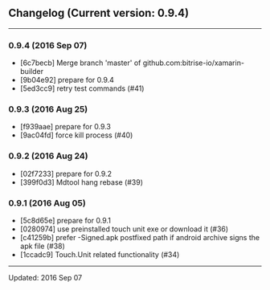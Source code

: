 ## Changelog (Current version: 0.9.4)

-----------------

### 0.9.4 (2016 Sep 07)

* [6c7becb] Merge branch 'master' of github.com:bitrise-io/xamarin-builder
* [9b04e92] prepare for 0.9.4
* [5ed3cc9] retry test commands (#41)

### 0.9.3 (2016 Aug 25)

* [f939aae] prepare for 0.9.3
* [9ac04fd] force kill process (#40)

### 0.9.2 (2016 Aug 24)

* [02f7233] prepare for 0.9.2
* [399f0d3] Mdtool hang rebase (#39)

### 0.9.1 (2016 Aug 05)

* [5c8d65e] prepare for 0.9.1
* [0280974] use preinstalled touch unit exe or download it (#36)
* [c41259b] prefer -Signed.apk postfixed path if android archive signs the apk file (#38)
* [1ccadc9] Touch.Unit related functionality (#34)

-----------------

Updated: 2016 Sep 07